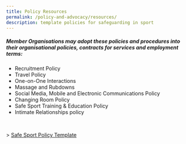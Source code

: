 ```yaml
---
title: Policy Resources
permalink: /policy-and-advocacy/resources/
description: template policies for safeguarding in sport
---
```

##### **Member Organisations may adopt these policies and procedures into their organisational policies, contracts for services and employment terms:**


* Recruitment Policy
* Travel Policy
* One-on-One Interactions
* Massage and Rubdowns
* Social Media, Mobile and Electronic Communications Policy
* Changing Room Policy
* Safe Sport Training &amp; Education Policy
* Intimate Relationships policy
<br>

&gt; [Safe Sport Policy Template](/files/safe%20sport%20policy%20template%20250423.pdf)